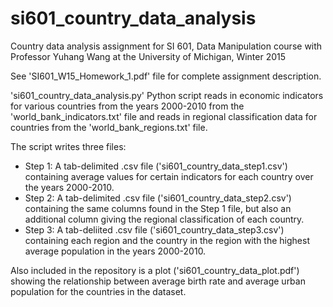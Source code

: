 # si601_country_data_analysis

Country data analysis assignment for SI 601, Data Manipulation course with Professor Yuhang Wang at the University of Michigan, Winter 2015

See 'SI601_W15_Homework_1.pdf' file for complete assignment description.

'si601_country_data_analysis.py' Python script reads in economic indicators for various countries from the years 2000-2010 from the 'world_bank_indicators.txt' file and reads in regional classification data for countries from the 'world_bank_regions.txt' file.

The script writes three files:
  - Step 1: A tab-delimited .csv file ('si601_country_data_step1.csv') containing average values for certain indicators for each             country over the years 2000-2010.
  - Step 2: A tab-delimited .csv file ('si601_country_data_step2.csv') containing the same columns found in the Step 1 file, but             also an additional column giving the regional classification of each country.
  - Step 3: A tab-deliited .csv file ('si601_country_data_step3.csv') containing each region and the country in the region with             the highest average population in the years 2000-2010.

Also included in the repository is a plot ('si601_country_data_plot.pdf') showing the relationship between average birth rate and average urban population for the countries in the dataset.
